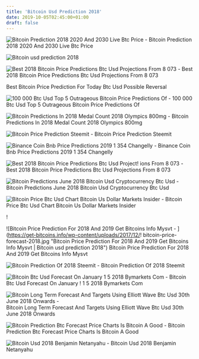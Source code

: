```yaml
---
title: 'Bitcoin Usd Prediction 2018'
date: 2019-10-05T02:45:00+01:00
draft: false
---
```


![Bitcoin Prediction 2018 2020 And 2030 Live Btc Price - ](http://livebtcprice.com/image/content/bitcoin_prediction_2018_2020_1.jpg "Bitcoin Prediction 2018 2020 And 2030 Live Btc Price | Bitcoin usd prediction 2018") Bitcoin Prediction 2018 2020 And 2030 Live Btc Price

![Bitcoin usd prediction 2018](https://i.pinimg.com/originals/8b/ce/14/8bce142a29ccc66dd9db84f23f518a9e.png "Bitcoin usd prediction 2018") 

![Best 2018 Bitcoin Price Predictions Btc Usd Projections From 8 073 - ](https://editorial.azureedge.net/miscelaneous/BTC%20Forecast%202018%201-636495402506808309.jpeg "Best 2018 Bitcoin Price Predictions Btc Usd Projections From 8 073 | Bitcoin usd prediction 2018") Best 2018 Bitcoin Price Predictions Btc Usd Projections From 8 073

 Best Bitcoin Price Prediction For Today Btc Usd Possible Reversal

![100 000 Btc Usd Top 5 Outrageous Bitcoin Price Predictions Of - ](https://mineable.com/wp-content/uploads/2018/12/btc-price-predictions-1024x683.jpg "100 000 Btc Usd Top 5 Outrageous Bitcoin Price Predictions Of | Bitcoin usd prediction 2018") 100 000 Btc Usd Top 5 Outrageous Bitcoin Price Predictions Of

![Bitcoin Predictions In 2018 Medal Count 2018 Olympics 800mg - ](https://easytradingsignals.com/wp-content/uploads/2017/11/bitcoin-183244-1024x758.jpg "Bitcoin Predicti!   ons In 2018 Medal Count 2018 Olympics 800mg | Bitcoin usd pred!   iction 2018") Bitcoin Predictions In 2018 Medal Count 2018 Olympics 800mg

![Bitcoin Price Prediction Steemit - ](https://steemitimages.com/640x0/https://steemitimages.com/DQmcv6kr9CT7Hjjqs8H4ZLFECYoStQhSAoEbfyExFTKJteQ/images.png "Bitcoin Price Prediction Steemit | Bitcoin usd prediction 2018") Bitcoin Price Prediction Steemit

![Binance Coin Bnb Price Predictions 2019 1 354 Changelly - ](https://changelly.com/blog/wp-content/uploads/2019/02/binance-price-prediction-2019.png "Binance Coin Bnb Price Predictions 2019 1 354 Changelly | Bitcoin usd prediction 2018") Binance Coin Bnb Price Predictions 2019 1 354 Changelly

![Best 2018 Bitcoin Price Predictions Btc Usd Project!   ions From 8 073 - ](https://editorial.azureedge.net/miscelaneous/BTC%20Forecast%202018%203-636495403439204600.jpeg "Best 2018 Bitcoin Price Predictions Btc Usd Projections From 8 073 | Bitcoin usd prediction 2018") Best 2018 Bitcoin Price Predictions Btc Usd Projections From 8 073

![Bitcoin Predictions June 2018 Bitcoin Usd Cryptocurrency Btc Usd - ](https://static.seekingalpha.com/uploads/2018/5/23/47746707-1527063660790863_origin.png "Bitcoin Predictions June 2018 Bitcoin Usd Cryptocurrency Btc Usd | Bitcoin usd prediction 2018") Bitcoin Predictions June 2018 Bitcoin Usd Cryptocurrency Btc Usd

![Bitcoin Price Btc Usd Chart Bitcoin Us Dollar Markets Insider - ](https://static.businessinsider.my/sites/3/2018/01/5a58d15928eeccc2008b491c.png "Bitcoin Price Btc Usd Chart Bitcoin Us Dollar Markets Insider | Bitcoin usd prediction 2018") Bitcoin Price Btc Usd Chart Bitcoin Us Dollar Markets Insider

!

![Bitcoin Price Prediction For 2018 And 2019 Get Bitcoins Info Mysvt - ](https://get-bitcoins.info/wp-content/uploads/2017/12/!   bitcoin-price-forecast-2018.jpg "Bitcoin Price Prediction For 2018 And 2019 Get Bitcoins Info Mysvt | Bitcoin usd prediction 2018") Bitcoin Price Prediction For 2018 And 2019 Get Bitcoins Info Mysvt

![Bitcoin Prediction Of 2018 Steemit - ](https://steemitimages.com/DQmbuepkGYV2QoKmVugx2dE9WPnmAPfrVAag7de1QZvMWSS/BTC-2018.png "Bitcoin Prediction Of 2018 Steemit | Bitcoin usd prediction 2018") Bitcoin Prediction Of 2018 Steemit

![Bitcoin Btc Usd Forecast On January 1 5 2018 Bymarkets Com - ](https://bymarkets.com/wp-content/uploads/2017/12/Bitcoin-BTCUSD-forecast-on-January-1-%E2%80%94-5-2018.png "Bitcoin Btc Usd Forecast On January 1 5 2018 Bymarkets Com | Bitcoin usd prediction 2018") Bitcoin Btc Usd Forecast On January ! 1 5 2018 Bymarkets Com

![Bitcoin Long Term Forecast And Targets Using Elliott Wave Btc Usd 30th June 2018 Onwards - ](https://i.ytimg.com/vi/G9afbczJWm0/maxresdefault.jpg "Bitcoin Long Term Forecast And Targets Using Elliott Wave Btc Usd 30th June 2018 Onwards | Bitcoin usd prediction 2018") Bitcoin Long Term Forecast And Targets Using Elliott Wave Btc Usd 30th June 2018 Onwards

![Bitcoin Prediction Btc Forecast Price Charts Is Bitcoin A Good - ](https://cryptotreat.com/wp-content/uploads/2018/02/bitcoin-forecast-short.png "Bitcoin Prediction Btc Forecast Price Charts Is Bitcoin A Good | Bitcoin usd prediction 2018") Bitcoin Prediction Btc Forecast Price Charts Is Bitcoin A Good

![Bitcoin Usd 2018 Benjamin Netanyahu - ](https://bymarkets.com/wp-content/uploads/2018/02/Bitcoin-BTCUSD-forecast-and-analysis-on-February-3-2018.png "!   Bitcoin Usd 2018 Benjamin Netanyahu | Bitcoin usd prediction 2018") Bitcoin Usd 2018 Benjamin Netanyahu
